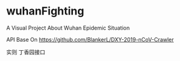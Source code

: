 # wuhanFighting
A Visual Project About Wuhan Epidemic Situation

API Base On https://github.com/BlankerL/DXY-2019-nCoV-Crawler

实则 丁香园接口
